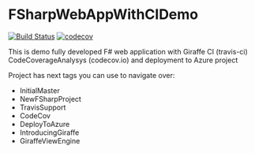 # FSharpWebAppWithCIDemo

[![Build Status](https://travis-ci.org/Drag13/FSharpWebAppWithCIDemo.svg?branch=master)](https://travis-ci.org/Drag13/FSharpWebAppWithCIDemo)
[![codecov](https://codecov.io/gh/Drag13/FSharpWebAppWithCIDemo/branch/master/graph/badge.svg)](https://codecov.io/gh/Drag13/FSharpWebAppWithCIDemo)

This is demo fully developed F# web application with Giraffe CI (travis-ci) CodeCoverageAnalysys (codecov.io) and deployment to Azure project

Project has next tags you can use to navigate over:

* InitialMaster
* NewFSharpProject
* TravisSupport
* CodeCov
* DeployToAzure
* IntroducingGiraffe
* GiraffeViewEngine
